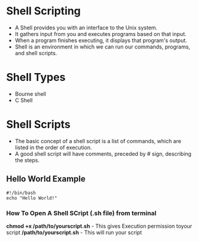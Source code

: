 # Shell Scripting
 * A Shell provides you with an interface to the Unix system. 
 * It gathers input from you and executes programs based on that input. 
 * When a program finishes executing, it displays that program's output.
 * Shell is an environment in which we can run our commands, programs, and shell scripts. 
 
# Shell Types
 * Bourne shell
 * C Shell

# Shell Scripts
 * The basic concept of a shell script is a list of commands, which are listed in the order of execution.
 * A good shell script will have comments, preceded by # sign, describing the steps.

## Hello World Example

    #!/bin/bash
    echo "Hello World!"

### How To Open A Shell SCript (.sh file) from terminal
**chmod +x /path/to/yourscript.sh** - This gives Execution permission toyour script
**/path/to/yourscript.sh** - This will run your script